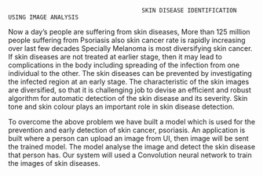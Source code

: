                                           SKIN DISEASE IDENTIFICATION USING IMAGE ANALYSIS
Now a day’s people are suffering from skin diseases, More than 125 million people suffering from Psoriasis also skin cancer rate is rapidly increasing over last few decades Specially Melanoma is most diversifying skin cancer. If skin diseases are not treated at earlier stage, then it may lead to complications in the body including spreading of the infection from one individual to the other. The skin diseases can be prevented by investigating the infected region at an early stage. The characteristic of the skin images are diversified, so that it is challenging job to devise an efficient and robust algorithm for automatic detection of the skin disease and its severity. Skin tone and skin colour plays an important role in skin disease detection.

To overcome the above problem we have built a model which is used for the prevention and early detection of skin cancer, psoriasis. An application is built where a person can upload an image from UI, then image will be sent the trained model. The model analyse the image and detect the skin disease that person has. Our system will used a Convolution neural network to train the images of skin diseases.  


